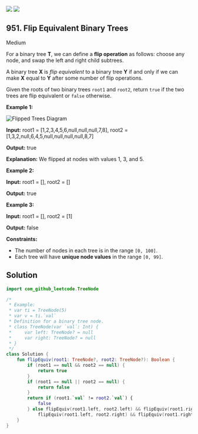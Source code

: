 [![](https://img.shields.io/github/stars/javadev/LeetCode-in-Kotlin?label=Stars&style=flat-square)](https://github.com/javadev/LeetCode-in-Kotlin)
[![](https://img.shields.io/github/forks/javadev/LeetCode-in-Kotlin?label=Fork%20me%20on%20GitHub%20&style=flat-square)](https://github.com/javadev/LeetCode-in-Kotlin/fork)

## 951\. Flip Equivalent Binary Trees

Medium

For a binary tree **T**, we can define a **flip operation** as follows: choose any node, and swap the left and right child subtrees.

A binary tree **X** is _flip equivalent_ to a binary tree **Y** if and only if we can make **X** equal to **Y** after some number of flip operations.

Given the roots of two binary trees `root1` and `root2`, return `true` if the two trees are flip equivalent or `false` otherwise.

**Example 1:**

![Flipped Trees Diagram](https://assets.leetcode.com/uploads/2018/11/29/tree_ex.png)

**Input:** root1 = [1,2,3,4,5,6,null,null,null,7,8], root2 = [1,3,2,null,6,4,5,null,null,null,null,8,7]

**Output:** true

**Explanation:** We flipped at nodes with values 1, 3, and 5.

**Example 2:**

**Input:** root1 = [], root2 = []

**Output:** true

**Example 3:**

**Input:** root1 = [], root2 = [1]

**Output:** false

**Constraints:**

*   The number of nodes in each tree is in the range `[0, 100]`.
*   Each tree will have **unique node values** in the range `[0, 99]`.

## Solution

```kotlin
import com_github_leetcode.TreeNode

/*
 * Example:
 * var ti = TreeNode(5)
 * var v = ti.`val`
 * Definition for a binary tree node.
 * class TreeNode(var `val`: Int) {
 *     var left: TreeNode? = null
 *     var right: TreeNode? = null
 * }
 */
class Solution {
    fun flipEquiv(root1: TreeNode?, root2: TreeNode?): Boolean {
        if (root1 == null && root2 == null) {
            return true
        }
        if (root1 == null || root2 == null) {
            return false
        }
        return if (root1.`val` != root2.`val`) {
            false
        } else flipEquiv(root1.left, root2.left) && flipEquiv(root1.right, root2.right) ||
            flipEquiv(root1.left, root2.right) && flipEquiv(root1.right, root2.left)
    }
}
```
